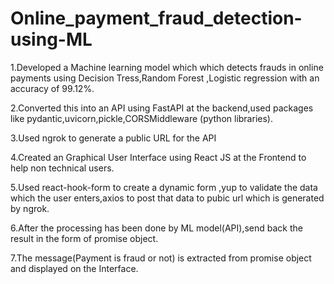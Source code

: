 # Online_payment_fraud_detection-using-ML
1.Developed a Machine learning model which which detects frauds in online payments using Decision Tress,Random Forest ,Logistic regression with an accuracy of 99.12%.

2.Converted this into an API using FastAPI at the backend,used packages like pydantic,uvicorn,pickle,CORSMiddleware (python libraries).

3.Used ngrok to generate a public URL for the API

4.Created an Graphical User Interface using React JS at the Frontend to help non technical users.

5.Used react-hook-form to create a dynamic form ,yup to validate the data which the user enters,axios to post that data to pubic url which is generated by ngrok.

6.After the processing has been done by ML model(API),send back the result in the form of promise object.

7.The message(Payment is fraud or not) is extracted from promise object and displayed on the Interface.

